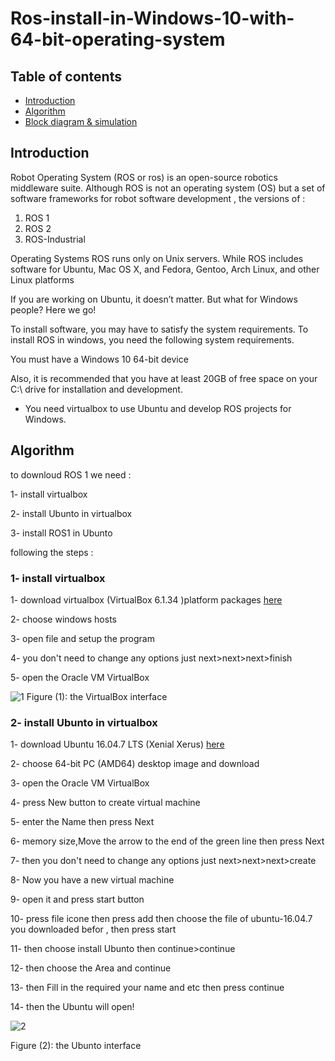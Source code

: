 # Ros-install-in-Windows-10-with-64-bit-operating-system
## Table of contents
* [Introduction](#Introduction)
* [Algorithm](#Algorithm)
* [Block diagram & simulation ](#Block-diagram-&-simulation)

## Introduction
Robot Operating System (ROS or ros) is an open-source robotics middleware suite. Although ROS is not an operating system (OS) but a set of software frameworks for robot software development , the versions of :
1.	ROS 1
2.	ROS 2
3.	ROS-Industrial


Operating Systems ROS runs only on Unix servers. While ROS includes software for Ubuntu, Mac OS X, and Fedora, Gentoo, Arch Linux, and other Linux platforms


If you are working on Ubuntu, it doesn’t matter. But what for Windows people? Here we go!


To install software, you may have to satisfy the system requirements. To install ROS in windows, you need the following system requirements.


You must have a Windows 10 64-bit device


Also, it is recommended that you have at least 20GB of free space on your C:\ drive for installation and development.


 * You need virtualbox to use Ubuntu and  develop ROS projects for Windows. 
 
 ## Algorithm
 
 to downloud ROS 1 we need :
 
 1- install virtualbox 
 
 2- install Ubunto in virtualbox
 
 3- install ROS1 in Ubunto
 
   following the steps :
   
  ### 1- install virtualbox 
  
  1- download virtualbox (VirtualBox 6.1.34 )platform packages [here](https://www.virtualbox.org/wiki/Downloads) 
  
  2- choose windows hosts 
  
  3- open file and setup the program 
  
  4- you don't need to change any options just next>next>next>finish
  
  5- open the Oracle VM VirtualBox 
  
  ![1](https://user-images.githubusercontent.com/64277741/179366616-adc5c727-3d54-40de-b673-f5240ac48b65.PNG)
  Figure (1): the VirtualBox interface  
  
### 2- install Ubunto in virtualbox

   1- download Ubuntu 16.04.7 LTS (Xenial Xerus)  [here](https://releases.ubuntu.com/16.04/)
   
   2- choose 64-bit PC (AMD64) desktop image and download 
   
   3- open the Oracle VM VirtualBox
   
   4- press New button to create virtual machine 
   
   5- enter the Name then press Next 
   
   6- memory size,Move the arrow to the end of the green line then press Next
   
   7- then you don't need to change any options just next>next>next>create
   
   8- Now you have a new virtual machine 
   
   9- open it and press start button 
   
  10- press file icone then press add then choose the file of ubuntu-16.04.7 you downloaded befor , then press start 
  
  11- then choose install Ubunto then continue>continue
  
  12- then choose the Area and continue
  
  13- then Fill in the required your name and etc then press continue
  
  14- then the Ubuntu will open!
  
 ![2](https://user-images.githubusercontent.com/64277741/179371667-b0c6f5f1-7ba7-45ec-b848-9d42226ff608.PNG)
 
   Figure (2): the Ubunto interface  
   
  
